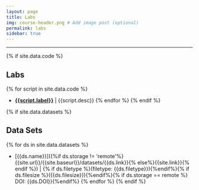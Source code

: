 ```yaml
---
layout: page
title: Labs
img: course-header.png # Add image post (optional)
permalink: labs
sidebar: true
---
```


---

{% if site.data.code %}
## Labs 
{% for script in site.data.code %}
* [**{{script.label}}**](https://colab.research.google.com/github/shih-lab/BIS198/blob/main/software/{{script.name}})
  \| {{script.desc}}
{% endfor %}
{% endif %}

{% if site.data.datasets %}
## Data Sets
{% for ds in site.data.datasets %}
* [{{ds.name}}]({%if ds.storage !=
  'remote'%}{{site.url}}/{{site.baseurl}}/datasets/{{ds.link}}{%
  else%}{{site.link}}{% endif %}) \| {% if ds.filetype %}(filetype:
  {{ds.filetype}}){%endif%}{% if ds.filesize %}({{ds.filesize}}){%endif%}{%
  if ds.storage == remote %} DOI: {{ds.DOI}}{%endif%}
{% endfor %}
{% endif %}
